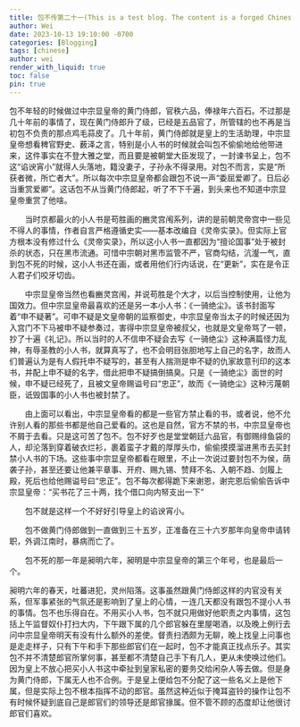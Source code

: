 ```yaml
---
title: 包不传第二十一(This is a test blog. The content is a forged Chinese history volumn that I wrote long time ago)
author: Wei
date: 2023-10-13 19:10:00 -0700
categories: [Blogging]
tags: [chinese]
author: wei
render_with_liquid: true
toc: false
pin: true
---
```

包不年轻的时候做过中宗显皇帝的黄门侍郎，官秩六品，俸禄年六百石。不过那是几十年前的事情了，现在黄门侍郎升了级，已经是五品官了，所管辖的也不再是当初包不负责的那点鸡毛蒜皮了。几十年前，黄门侍郎就是皇上的生活助理，中宗显皇帝想看稗官野史、薮泽之言，特别是小人书的时候就会叫包不偷偷地给他带进来，这件事实在不登大雅之堂，而且要是被朝堂大臣发现了，一封谏书呈上，包不这“谄谀宵小”就得人头落地，籍没妻子，子孙永不得录用。对包不而言，实是“所获者微，所亡者大”。所以每次中宗显皇帝都会跟包不说一声“委屈爱卿了。日后必当重赏爱卿”。这话包不从当黄门侍郎起，听了不下千遍，到头来也不知道中宗显皇帝重赏了他啥。

  当时京都最火的小人书是苟胜画的豳灵宫闱系列，讲的是前朝灵帝宫中一些见不得人的事情，作者自言严格遵循史实——基本改编自《灵帝实录》。但实际上官方根本没有修过什么《灵帝实录》，所以这小人书一直都因为“擅论国事”处于被封杀的状态，只在黑市流通。可惜中宗朝对黑市监管不严，官商勾结，沆瀣一气，直到包不死的时候，这小人书还在画，或者用他们行内话说，在“更新”，实在是令正人君子们咬牙切齿。

  中宗显皇帝当然也看豳灵宫闱，并说苟胜是个大才，以后当控制使用，让他为国效力。但中宗显皇帝最喜欢的还是另一本小人书：《一骑绝尘》。该书封面写着“申不疑著”。可申不疑是文皇帝朝的监察御史，中宗显皇帝当太子的时候还因为入宫门不下马被申不疑参奏过，害得中宗显皇帝被叔父，也就是文皇帝骂了一顿，抄了十遍《礼记》。所以当时的人不信申不疑会去写《一骑绝尘》这种满篇怪力乱神，有辱圣教的小人书，就算真写了，也不会明目张胆地写上自己的名字，故而人们普遍认为是有人假托申不疑写的，甚至有人揣测是申不疑的仇家故意刊印的这本书，并配上申不疑的名字，借此把申不疑搞倒搞臭。只是《一骑绝尘》面世的时候，申不疑已经死了，且被文皇帝赐谥号曰“忠正”，故而《一骑绝尘》这种污蔑朝臣，诋毁国事的小人书也被封禁了。

  由上面可以看出，中宗显皇帝看的都是一些官方禁止看的书，或者说，他不允许别人看的那些书都是他自己爱看的。这也是自然，官方不禁的书，中宗显皇帝也不屑于去看。只是这可苦了包不。包不好歹也是堂堂朝廷六品官，有御赐绯鱼袋的人，却沦落到穿着破衣烂衫，裹着蛮子才戴的厚厚头巾，偷偷摸摸溜进黑市去买封禁小人书的下场。这些事中宗显皇帝都看在眼里，不止一次说过要封包不为侯，荫袭子孙，甚至还要让他兼平章事、开府、赐九锡、赞拜不名、入朝不趋、剑履上殿，死后也给他赐谥号曰“忠正”。包不每次都得跪下来谢恩，谢完恩后偷偷告诉中宗显皇帝：“买书花了三十两，找个借口向内帑支出一下”

  包不就是这样一个不好好引导皇上的谄谀宵小。

  包不做黄门侍郎做到一直做到三十五岁，正准备在三十六岁那年向皇帝申请转职，外调江南时，暴病而亡了。

  包不死的那一年是昶明六年，昶明是中宗显皇帝的第三个年号，也是最后一个。

昶明六年的春天，吐蕃进犯，灵州陷落。这事虽然跟黄门侍郎这样的内官没有关系，但军事紧张的气氛还是影响到了皇上的心情，一连几天都没有跟包不提小人书的事情。包不也乐得自在。不用买小人书，包不就只用做好他职责之内事情，这包括上午监督奴仆打扫大内，下午跟下属的几个郎官躲在里屋喝酒，以及晚上例行去问中宗显皇帝明天有没有什么额外的差使。督责扫洒颇为无聊，晚上找皇上问事也是走走样子，只有下午和手下那些郎官们在一起时，包不才能真正找点乐子。其实包不并不清楚郎官所掌何事，甚至都不清楚自己手下有几人，更从未使唤过他们。因为皇上不放心把买小人书这中牵扯到皇家私密的要务交给闲杂人等去做。但是身为黄门侍郎，下属无人也不合例。于是皇上便给包不分配了这一些名义上是他下属，但是实际上包不根本指挥不动的郎官。虽然这种近似于掩耳盗铃的操作让包不有时候怀疑到底自己是郎官们的领导还是郎官掾属。但不管不顾的态度却让他很讨郎官们喜欢。

